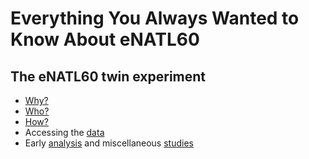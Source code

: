 # Everything You Always Wanted to Know About eNATL60

## The eNATL60 twin experiment
  -  [Why?](https://github.com/ocean-next/eNATL60/blob/master/01_motivation.md)
  -  [Who?](https://github.com/ocean-next/eNATL60/blob/master/02_contributors.md)
  -  [How?](https://github.com/ocean-next/eNATL60/blob/master/03_process.md)
  -  Accessing the [data](https://github.com/ocean-next/eNATL60/blob/master/05_data.md)
  -  Early [analysis](https://github.com/ocean-next/eNATL60/blob/master/04_assessment/README.md) and miscellaneous [studies](https://github.com/ocean-next/eNATL60/blob/master/06_dissemintation.md)

